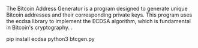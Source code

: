 The Bitcoin Address Generator is a program designed to generate unique Bitcoin addresses and their corresponding private keys. This program uses the ecdsa library to implement the ECDSA algorithm, which is fundamental in Bitcoin's cryptography. .

pip install ecdsa
python3 btcgen.py
